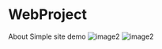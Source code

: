 # WebProject
About Simple site demo
![image2](https://user-images.githubusercontent.com/32732984/47786997-f1cc6480-dd26-11e8-81cc-ec4220c1168c.PNG)
![image2](https://user-images.githubusercontent.com/32732984/47786997-f1cc6480-dd26-11e8-81cc-ec4220c1168c.PNG)


